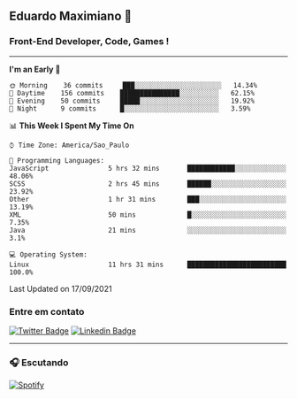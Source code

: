 ## Eduardo Maximiano 👋

### Front-End Developer, Code, Games !

---

<!--START_SECTION:waka-->
**I'm an Early 🐤** 

```text
🌞 Morning    36 commits     ███░░░░░░░░░░░░░░░░░░░░░░   14.34% 
🌆 Daytime    156 commits    ███████████████░░░░░░░░░░   62.15% 
🌃 Evening    50 commits     █████░░░░░░░░░░░░░░░░░░░░   19.92% 
🌙 Night      9 commits      █░░░░░░░░░░░░░░░░░░░░░░░░   3.59%

```


📊 **This Week I Spent My Time On** 

```text
⌚︎ Time Zone: America/Sao_Paulo

💬 Programming Languages: 
JavaScript               5 hrs 32 mins       ████████████░░░░░░░░░░░░░   48.06% 
SCSS                     2 hrs 45 mins       ██████░░░░░░░░░░░░░░░░░░░   23.92% 
Other                    1 hr 31 mins        ███░░░░░░░░░░░░░░░░░░░░░░   13.19% 
XML                      50 mins             █░░░░░░░░░░░░░░░░░░░░░░░░   7.35% 
Java                     21 mins             ░░░░░░░░░░░░░░░░░░░░░░░░░   3.1%

💻 Operating System: 
Linux                    11 hrs 31 mins      █████████████████████████   100.0%

```


 Last Updated on 17/09/2021
<!--END_SECTION:waka-->

### Entre em contato

[![Twitter Badge](https://img.shields.io/badge/-@edmaxi-1ca0f1?style=flat-square&labelColor=1ca0f1&logo=twitter&logoColor=white&link=https://twitter.com/edmaxi)](https://twitter.com/edmaxi)
[![Linkedin Badge](https://img.shields.io/badge/-Eduardo_Maximiano-0077B5?style=flat-square&logo=Linkedin&logoColor=white&link=https://www.linkedin.com/in/maximiano-eduardo)](https://www.linkedin.com/in/maximiano-eduardo)

---

### 🎧 Escutando
[![Spotify](https://novatorem-sandy.vercel.app/api/spotify)](https://open.spotify.com/user/comgigo)

